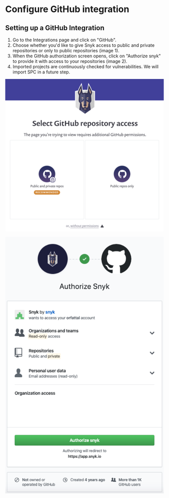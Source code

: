 # Configure GitHub integration

## Setting up a GitHub Integration

1. Go to the Integrations page and click on "GitHub".
2. Choose whether you'd like to give Snyk access to public and private repositories or only to public repositories \(image 1\).
3. When the GitHub authorization screen opens, click on "Authorize snyk" to provide it with access to your repositories \(image 2\).
4. Imported projects are continuously checked for vulnerabilities. We will import SPC in a future step.

![](../../../.gitbook/assets/github_integration_image_1.png)

![](../../../.gitbook/assets/github_integration_image_w.png)


